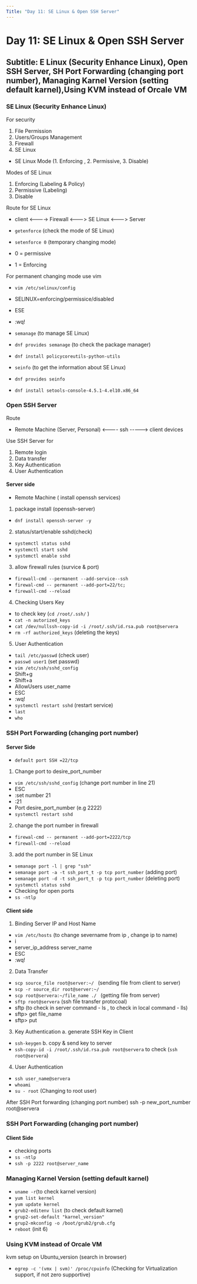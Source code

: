 ```yaml
---
Title: "Day 11: SE Linux & Open SSH Server"
---
```


# Day 11: SE Linux & Open SSH Server

## Subtitle: E Linux (Security Enhance Linux), Open SSH Server, SH Port Forwarding (changing port number), Managing Karnel Version (setting default karnel),Using KVM instead of Orcale VM 

### SE Linux (Security Enhance Linux)

For security 
1. File Permission
2. Users/Groups Management
3. Firewall
4. SE Linux

- SE Linux Mode (1. Enforcing , 2. Permissive, 3. Disable)

Modes of SE Linux
1. Enforcing (Labeling & Policy)
2. Permissive (Labeling)
3. Disable

Route for SE Linux
- client <----> Firewall <---> SE Linux <---> Server

- `getenforce` (check the mode of SE Linux)
- `setenforce 0` (temporary changing mode)
- 0 = permissive
- 1 = Enforcing

For permanent changing mode use vim
- `vim /etc/selinux/config`
- SELINUX=enforcing/permissice/disabled
- ESE
- :wq!

- `semanage` (to manage SE Linux)
- `dnf provides semanage` (to check the package manager)
- `dnf install policycoreutils-python-utils`
- `seinfo`       (to get the information about SE Linux)
- `dnf provides seinfo`
- `dnf install setools-console-4.5.1-4.el10.x86_64`

### Open SSH Server 
Route
- Remote Machine (Server, Personal) <---- ssh -----> client devices

Use SSH Server for 
1. Remote login
2. Data transfer
3. Key Authentication
4. User Authentication

#### Server side
- Remote Machine ( install openssh services)

1. package install (openssh-server)
- `dnf install openssh-server -y`
  
2. status/start/enable sshd(check)
- `systemctl status sshd`
- `systemctl start sshd`
- `systemctl enable sshd`
  
3. allow firewall rules (survice & port)
- `firewall-cmd --permanent --add-service--ssh`
- `firewal-cmd -- permanent --add-port=22/tc;`
- `firewall-cmd --reload`

4. Checking Users Key
- to check key (`cd /root/.ssh/` )
- `cat -n autorized_keys`
- `cat /dev/nullssh-copy-id -i /root/.ssh/id.rsa.pub root@servera`
- `rm -rf authorized_keys` (deleting the keys)

5. User Authentication
- `tail /etc/passwd` (check user)
- `passwd user1`     (set passwd)
- `vim /etc/ssh/sshd_config`
- Shift+g
- Shift+a
- AllowUsers user_name
- ESC
- :wq!
- `systemctl restart sshd` (restart service)
- `last`
- `who`

### SSH Port Forwarding (changing port number)

#### Server Side
- `default port SSH =22/tcp`
1. Change port to desire_port_number  
- `vim /etc/ssh/sshd_config` (change port number in line 21)
- ESC
- :set number 21
- :21
- Port desire_port_number  (e.g 2222)
- `systemctl restart sshd`
2. change the port number in firewall
- `firewal-cmd -- permanent --add-port=2222/tcp`
- `firewall-cmd --reload`
3. add the port number in SE Linux
- `semanage port -l | grep "ssh"`
- `semanage port -a -t ssh_port_t -p tcp port_number` (adding port)
- `semanage port -d -t ssh_port_t -p tcp port_number` (deleting port)
- `systemctl status sshd`
- Checking for open ports
- `ss -ntlp`

#### Client side

1. Binding Server IP and Host Name
- `vim /etc/hosts`       (to change severname from ip , change ip to name)
- i
- server_ip_address     server_name
- ESC
- :wq!
  
2. Data Transfer
- `scp source_file root@server:~/ `     (sending file from client to server)
- `scp -r source_dir root@server:~/`
- `scp root@servera:~/file_name ./ `             (getting file from server)
- `sftp root@servera`       (ssh file transfer protocoal)
- sftp    (to check in server command - ls , to check in local command  - lls)
- sftp> get file_name
- sftp> put 

3. Key Authentication
a. generate SSH Key in Client
- `ssh-keygen`
b. copy & send key to server
- `ssh-copy-id -i /root/.ssh/id.rsa.pub root@servera`
to check  (`ssh root@servera`)

4. User Authentication
- `ssh user_name@servera`
- `whoami`
- `su - root`     (Changing to root user)

After SSH Port forwarding (changing port number)
ssh -p new_port_number root@servera

### SSH Port Forwarding (changing port number)

#### Client Side

- checking ports
- `ss -ntlp`
- `ssh -p 2222 root@server_name`

### Managing Karnel Version (setting default karnel)
- `uname -r`(to check karnel version)
- `yum list kernel`
- `yum update kernel`
- `grub2-editenv list` (to check default karnel)
- `grup2-set-default "karnel_version"`
- `grup2-mkconfig -o /boot/grub2/grub.cfg`
- `reboot`  (init 6)

### Using KVM instead of Orcale VM
kvm setup on Ubuntu_version (search in browser)
- `egrep -c '(vmx | svm)' /proc/cpuinfo`   (Checking for Virtualization support, if not zero supportive)
